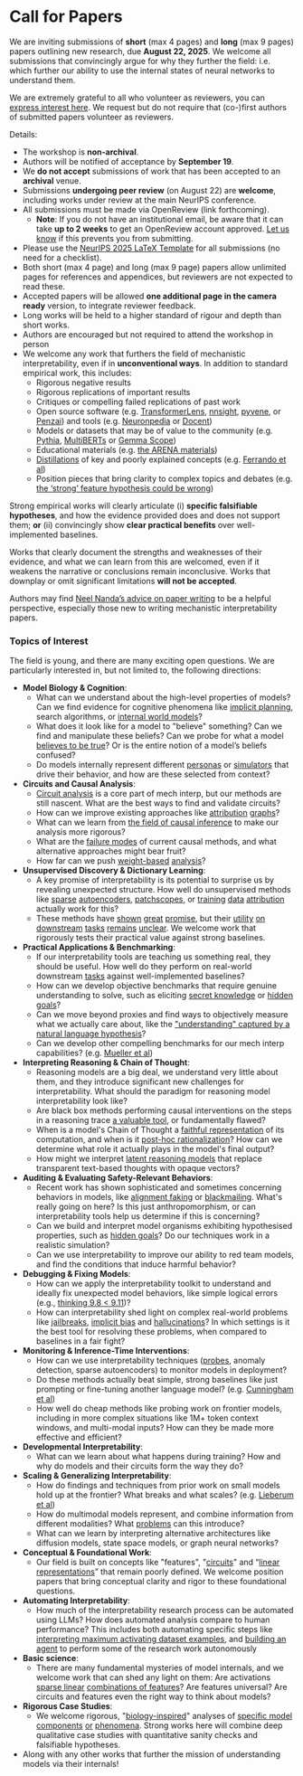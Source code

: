 # Call for Papers
We are inviting submissions of **short** (max 4 pages) and **long** (max 9 pages) papers outlining new research, due **August 22, 2025**. We welcome all submissions that convincingly argue for why they further the field: i.e. which further our ability to use the internal states of neural networks to understand them. 

We are extremely grateful to all who volunteer as reviewers, you can [express interest here](https://www.google.com/url?q=https://docs.google.com/forms/d/e/1FAIpQLSdiw1SJllzoTz_nqzDTzTOGb9DV3W_truQyh-WvYj_QGIi7Mg/viewform?usp%3Ddialog&sa=D&source=editors&ust=1753096120942509&usg=AOvVaw02wA_hEb5ntOsKHjGMJfXh). We request but do not require that (co-)first authors of submitted papers volunteer as reviewers. 

Details: 
* The workshop is **non-archival**.
* Authors will be notified of acceptance by **September 19**.
* We **do not accept** submissions of work that has been accepted to an **archival** venue.
* Submissions **undergoing peer review** (on August 22) are **welcome**, including works under review at the main NeurIPS conference.
* All submissions must be made via OpenReview (link forthcoming).
  * **Note**: If you do not have an institutional email, be aware that it can take **up to 2 weeks** to get an OpenReview account approved. [Let us know](mailto:neurips2025@mechinterpworkshop.com) if this prevents you from submitting.
* Please use the [NeurIPS 2025 LaTeX Template](https://www.google.com/url?q=https://media.neurips.cc/Conferences/NeurIPS2025/Styles.zip&sa=D&source=editors&ust=1753096120944321&usg=AOvVaw0YGnBfrl4vqhsFmadmwMVv) for all submissions (no need for a checklist).
* Both short (max 4 page) and long (max 9 page) papers allow unlimited pages for references and appendices, but reviewers are not expected to read these.
* Accepted papers will be allowed **one additional page in the camera ready** version, to integrate reviewer feedback.
* Long works will be held to a higher standard of rigour and depth than short works.
* Authors are encouraged but not required to attend the workshop in person
* We welcome any work that furthers the field of mechanistic interpretability, even if in **unconventional ways**. In addition to standard empirical work, this includes:
  * Rigorous negative results
  * Rigorous replications of important results
  * Critiques or compelling failed replications of past work
  * Open source software (e.g. [TransformerLens](https://www.google.com/url?q=https://github.com/neelnanda-io/TransformerLens&sa=D&source=editors&ust=1753096120945706&usg=AOvVaw15XiepD246LFehnV0vQvEA), [nnsight](https://www.google.com/url?q=https://github.com/ndif-team/nnsight&sa=D&source=editors&ust=1753096120945796&usg=AOvVaw2vOEI-59PWO_jZfHtwoGme), [pyvene](https://www.google.com/url?q=https://github.com/stanfordnlp/pyvene/tree/main/pyvene/models/mlp&sa=D&source=editors&ust=1753096120945878&usg=AOvVaw3aWpKNcg8E0XCMqZ3b12Nj), or [Penzai](https://www.google.com/url?q=https://github.com/google-deepmind/penzai&sa=D&source=editors&ust=1753096120945960&usg=AOvVaw2K9w1uIIqZcUA53bVhInfP)) and tools (e.g. [Neuronpedia](https://www.google.com/url?q=http://neuronpedia.org&sa=D&source=editors&ust=1753096120946043&usg=AOvVaw2IoqT9YO_ols1itnvNXuPY) or [Docent](https://www.google.com/url?q=https://transluce.org/introducing-docent&sa=D&source=editors&ust=1753096120946143&usg=AOvVaw2jhRaBtsrU0lJlH1dBEyXD))
  * Models or datasets that may be of value to the community (e.g. [Pythia](https://www.google.com/url?q=https://arxiv.org/abs/2304.01373&sa=D&source=editors&ust=1753096120946316&usg=AOvVaw2Q39A5LEXNRBVENaCUjt2Z), [MultiBERTs](https://www.google.com/url?q=https://arxiv.org/abs/2106.16163&sa=D&source=editors&ust=1753096120946416&usg=AOvVaw1OyA4aGSyNtbePvfVkK2te) or [Gemma Scope](https://www.google.com/url?q=https://arxiv.org/abs/2408.05147&sa=D&source=editors&ust=1753096120946493&usg=AOvVaw3XZUsNrMVp8c1wX-O1CvV0))
  * Educational materials (e.g. [the ARENA materials](https://www.google.com/url?q=https://arena3-chapter1-transformer-interp.streamlit.app/&sa=D&source=editors&ust=1753096120946678&usg=AOvVaw3MVv1rRhx1fYfIcKpuFWeK))
  * [Distillations](https://www.google.com/url?q=https://distill.pub/2017/research-debt/&sa=D&source=editors&ust=1753096120946776&usg=AOvVaw0zkVf3-TckmjvHW1tMJwdA) of key and poorly explained concepts (e.g. [Ferrando et al](https://www.google.com/url?q=https://arxiv.org/abs/2405.00208&sa=D&source=editors&ust=1753096120946918&usg=AOvVaw3OLZC7oc3NggohCPbPOqTy))
  * Position pieces that bring clarity to complex topics and debates (e.g. [the ‘strong’ feature hypothesis could be wrong](https://www.google.com/url?q=https://www.alignmentforum.org/posts/tojtPCCRpKLSHBdpn/the-strong-feature-hypothesis-could-be-wrong&sa=D&source=editors&ust=1753096120947165&usg=AOvVaw34kwbUj8VXMRTCeu2d-PFX))

Strong empirical works will clearly articulate (i) **specific falsifiable hypotheses**, and how the evidence provided does and does not support them; **or** (ii) convincingly show **clear practical benefits** over well-implemented baselines. 

Works that clearly document the strengths and weaknesses of their evidence, and what we can learn from this are welcomed, even if it weakens the narrative or conclusions remain inconclusive. Works that downplay or omit significant limitations **will not be accepted**. 

Authors may find [Neel Nanda’s advice on paper writing](https://www.google.com/url?q=https://www.alignmentforum.org/posts/eJGptPbbFPZGLpjsp/highly-opinionated-advice-on-how-to-write-ml-papers&sa=D&source=editors&ust=1753096120948488&usg=AOvVaw0dUzRuKclhMjPZDE_lGto0) to be a helpful perspective, especially those new to writing mechanistic interpretability papers. 
### Topics of Interest
The field is young, and there are many exciting open questions. We are particularly interested in, but not limited to, the following directions: 
* **Model Biology & Cognition**:
  * What can we understand about the high-level properties of models? Can we find evidence for cognitive phenomena like [implicit planning](https://www.google.com/url?q=https://transformer-circuits.pub/2025/attribution-graphs/biology.html%23dives-poems&sa=D&source=editors&ust=1753096120949148&usg=AOvVaw1re8Fa_B17wJ--7vSoPh2k), search algorithms, or [internal world models](https://www.google.com/url?q=https://arxiv.org/abs/2210.13382&sa=D&source=editors&ust=1753096120949252&usg=AOvVaw0Im0diMCReAo9eXSczExbw)?
  * What does it look like for a model to "believe" something? Can we find and manipulate these beliefs? Can we probe for what a model [believes to be true](https://www.google.com/url?q=https://arxiv.org/abs/2310.06824&sa=D&source=editors&ust=1753096120949508&usg=AOvVaw1ymK44n7b7LGEufcj0gNI-)? Or is the entire notion of a model’s beliefs confused?
  * Do models internally represent different [personas](https://www.google.com/url?q=https://arxiv.org/abs/2406.12094&sa=D&source=editors&ust=1753096120949699&usg=AOvVaw2xSPTVIIsq5Wb7P_7aiKk3) or [simulators](https://www.google.com/url?q=https://www.nature.com/articles/s41586-023-06647-8&sa=D&source=editors&ust=1753096120949774&usg=AOvVaw29hhF7Yzl3LQoUJwBCKFer) that drive their behavior, and how are these selected from context?
* **Circuits and Causal Analysis**:
  * [Circuit analysis](https://www.google.com/url?q=https://distill.pub/2020/circuits/zoom-in/&sa=D&source=editors&ust=1753096120950012&usg=AOvVaw3bOzzvwELzNCjhCscHLv_5) is a core part of mech interp, but our methods are still nascent. What are the best ways to find and validate circuits?
  * How can we improve existing approaches like [attribution](https://www.google.com/url?q=https://arxiv.org/abs/2406.11944&sa=D&source=editors&ust=1753096120950266&usg=AOvVaw3UL-tp_Li23sm5AatI8xUV) [graphs](https://www.google.com/url?q=https://transformer-circuits.pub/2025/attribution-graphs/methods.html&sa=D&source=editors&ust=1753096120950343&usg=AOvVaw1sg4I4QjjQ9hoQoYefRQQ2)?
  * What can we learn from [the field of causal inference](https://www.google.com/url?q=https://arxiv.org/abs/2407.04690&sa=D&source=editors&ust=1753096120950474&usg=AOvVaw3P_390Gpu12VFxEqQ9QFTF) to make our analysis more rigorous?
  * What are the [failure modes](https://www.google.com/url?q=https://arxiv.org/abs/2307.15771&sa=D&source=editors&ust=1753096120950621&usg=AOvVaw3HPFRczd9uX7WDHVV874Gs) of current causal methods, and what alternative approaches might bear fruit?
  * How far can we push [weight-based](https://www.google.com/url?q=https://arxiv.org/abs/2301.05217&sa=D&source=editors&ust=1753096120950830&usg=AOvVaw2XdP5Pen847PaOSXf9px3A) [analysis](https://www.google.com/url?q=https://arxiv.org/abs/2410.08417&sa=D&source=editors&ust=1753096120950896&usg=AOvVaw2w1OUNy-ym3H67YW3VSrec)?
* **Unsupervised Discovery & Dictionary Learning**:
  * A key promise of interpretability is its potential to surprise us by revealing unexpected structure. How well do unsupervised methods like [sparse](https://www.google.com/url?q=https://arxiv.org/abs/2103.15949&sa=D&source=editors&ust=1753096120951227&usg=AOvVaw243w_xzeSAsG_kv_MJNL_n) [autoencoders](https://www.google.com/url?q=https://transformer-circuits.pub/2023/monosemantic-features&sa=D&source=editors&ust=1753096120951308&usg=AOvVaw2vU6zyo5s_Mj3p0elzyQpp), [patch](https://www.google.com/url?q=https://arxiv.org/abs/2401.06102&sa=D&source=editors&ust=1753096120951374&usg=AOvVaw2ifcu1gtdULIEy6VL1w26l)[scopes](https://www.google.com/url?q=https://arxiv.org/abs/2403.10949v2&sa=D&source=editors&ust=1753096120951418&usg=AOvVaw0cl6i6Ei1XzW17qtQaSUbT), or [training](https://www.google.com/url?q=https://proceedings.mlr.press/v70/koh17a?ref%3Dhttps://githubhelp.com&sa=D&source=editors&ust=1753096120951498&usg=AOvVaw1Gqj57xmhTd44zHMMWyRhY) [data](https://www.google.com/url?q=https://arxiv.org/abs/2308.03296&sa=D&source=editors&ust=1753096120951553&usg=AOvVaw0iV-2ES0wmqUYOu1m0PpOE) [attribution](https://www.google.com/url?q=https://arxiv.org/abs/2205.11482&sa=D&source=editors&ust=1753096120951613&usg=AOvVaw0TDCTa1p4W61empT82VEEZ) actually work for this?
  * These methods have [shown](https://www.google.com/url?q=https://transformer-circuits.pub/2024/scaling-monosemanticity/index.html&sa=D&source=editors&ust=1753096120951764&usg=AOvVaw1zWeGiWTisoms4YF253CVw) [great](https://www.google.com/url?q=https://transformer-circuits.pub/2025/attribution-graphs/biology.html&sa=D&source=editors&ust=1753096120951840&usg=AOvVaw0DMguYKCVAGYEi6s9BcUD0) [promise](https://www.google.com/url?q=https://arxiv.org/abs/2503.10965&sa=D&source=editors&ust=1753096120951904&usg=AOvVaw2-oNUGvz4_pp4GWy6D1d-t), but their [utility](https://www.google.com/url?q=https://arxiv.org/abs/2502.16681&sa=D&source=editors&ust=1753096120951974&usg=AOvVaw07sqO-WpWPxmknGo0NKDv2) [on](https://www.google.com/url?q=https://www.tilderesearch.com/blog/sieve&sa=D&source=editors&ust=1753096120952031&usg=AOvVaw3Yd3h2SbJ3tWz4h9O4KetL) [downstream](https://www.google.com/url?q=https://arxiv.org/abs/2501.17148&sa=D&source=editors&ust=1753096120952089&usg=AOvVaw0y9ffbznuSqc37Bbt6MTD1) [tasks](https://www.google.com/url?q=https://transformer-circuits.pub/2024/features-as-classifiers/index.html&sa=D&source=editors&ust=1753096120952176&usg=AOvVaw2IIoN7p8yzadrhsrGbwFpC) [remains](https://www.google.com/url?q=https://arxiv.org/abs/2502.04382&sa=D&source=editors&ust=1753096120952302&usg=AOvVaw16j8SYEgbkjZqCCNEvGoRL) [unclear](https://www.google.com/url?q=https://www.alignmentforum.org/posts/4uXCAJNuPKtKBsi28/negative-results-for-saes-on-downstream-tasks&sa=D&source=editors&ust=1753096120952511&usg=AOvVaw3e1EJ9KQDUN1fp4Wqv6FgY). We welcome work that rigorously tests their practical value against strong baselines.
* **Practical Applications & Benchmarking**:
  * If our interpretability tools are teaching us something real, they should be useful. How well do they perform on real-world downstream [tasks](https://www.google.com/url?q=https://www.lesswrong.com/posts/wGRnzCFcowRCrpX4Y/downstream-applications-as-validation-of-interpretability&sa=D&source=editors&ust=1753096120953012&usg=AOvVaw0OznYkqWVT55y4nFZwtB3d) against well-implemented baselines?
  * How can we develop objective benchmarks that require genuine understanding to solve, such as eliciting [secret knowledge](https://www.google.com/url?q=https://arxiv.org/abs/2505.14352&sa=D&source=editors&ust=1753096120953265&usg=AOvVaw2aYLLTgtDDKELmIB4mWptd) or [hidden goals](https://www.google.com/url?q=https://arxiv.org/abs/2503.10965&sa=D&source=editors&ust=1753096120953331&usg=AOvVaw3HjF_VrsBrMFVmLzy8rXGf)?
  * Can we move beyond proxies and find ways to objectively measure what we actually care about, like the ["understanding" captured by a natural language hypothesis](https://www.google.com/url?q=https://arxiv.org/abs/2502.04382&sa=D&source=editors&ust=1753096120953557&usg=AOvVaw2eawjVs4WUmTbnHLK4X0sp)?
  * Can we develop other compelling benchmarks for our mech interp capabilities? (e.g. [Mueller et al](https://www.google.com/url?q=https://arxiv.org/abs/2504.13151&sa=D&source=editors&ust=1753096120953723&usg=AOvVaw1po7YbQT193ML0p29AKXXX))
* **Interpreting Reasoning & Chain of Thought**:
  * Reasoning models are a big deal, we understand very little about them, and they introduce significant new challenges for interpretability. What should the paradigm for reasoning model interpretability look like?
  * Are black box methods performing causal interventions on the steps in a reasoning trace [a valuable tool](https://www.google.com/url?q=https://arxiv.org/abs/2506.19143&sa=D&source=editors&ust=1753096120954220&usg=AOvVaw1YIyqohnrAYCvjU45Qkv8c), or fundamentally flawed?
  * When is a model's Chain of Thought a [faithful representation](https://www.google.com/url?q=https://arxiv.org/abs/2305.04388&sa=D&source=editors&ust=1753096120954377&usg=AOvVaw3O0Hpk6jZ4q8GQPnwsEs53) of its computation, and when is it [post-hoc rationalization](https://www.google.com/url?q=https://arxiv.org/abs/2503.08679&sa=D&source=editors&ust=1753096120954481&usg=AOvVaw0aewExDS38XEs-V7X2A4eq)? How can we determine what role it actually plays in the model's final output?
  * How might we interpret [latent reasoning models](https://www.google.com/url?q=https://arxiv.org/abs/2412.06769&sa=D&source=editors&ust=1753096120954673&usg=AOvVaw26_3isH3wM_vBvrPtloxo0) that replace transparent text-based thoughts with opaque vectors?
* **Auditing & Evaluating Safety-Relevant Behaviors**:
  * Recent work has shown sophisticated and sometimes concerning behaviors in models, like [alignment faking](https://www.google.com/url?q=https://arxiv.org/abs/2412.14093&sa=D&source=editors&ust=1753096120955028&usg=AOvVaw2BejiY3WpIlC25rAS4bb1e) or [blackmailing](https://www.google.com/url?q=https://www.anthropic.com/research/agentic-misalignment&sa=D&source=editors&ust=1753096120955103&usg=AOvVaw2AJyFKOaVigUA8cCS6PGZk). What's really going on here? Is this just anthropomorphism, or can interpretability tools help us determine if this is concerning?
  * Can we build and interpret model organisms exhibiting hypothesised properties, such as [hidden goals](https://www.google.com/url?q=https://arxiv.org/abs/2503.10965&sa=D&source=editors&ust=1753096120955444&usg=AOvVaw3z-jf1Y8VaH6ICQOwChJzl)? Do our techniques work in a realistic simulation?
  * Can we use interpretability to improve our ability to red team models, and find the conditions that induce harmful behavior?
* **Debugging & Fixing Models**:
  * How can we apply the interpretability toolkit to understand and ideally fix unexpected model behaviors, like simple logical errors (e.g., [thinking 9.8 < 9.11](https://www.google.com/url?q=https://transluce.org/observability-interface&sa=D&source=editors&ust=1753096120955949&usg=AOvVaw1UUJpY9HkmXH8PW8N4aZLx))?
  * How can interpretability shed light on complex real-world problems like [jailbreaks](https://www.google.com/url?q=https://transformer-circuits.pub/2025/attribution-graphs/biology.html%23dives-jailbreak&sa=D&source=editors&ust=1753096120956128&usg=AOvVaw1szz8i1o96Qn9vPb8Fh3-a), [implicit bias](https://www.google.com/url?q=https://arxiv.org/abs/2506.10922&sa=D&source=editors&ust=1753096120956195&usg=AOvVaw3ivUOIzeDyti0BFIDBsXlY) and [hallucinations](https://www.google.com/url?q=https://arxiv.org/abs/2411.14257&sa=D&source=editors&ust=1753096120956261&usg=AOvVaw1FhOFCjiwPE1oV3jiLvzUN)? In which settings is it the best tool for resolving these problems, when compared to baselines in a fair fight?
* **Monitoring & Inference-Time Interventions**:
  * How can we use interpretability techniques ([probes](https://www.google.com/url?q=https://arxiv.org/abs/2102.12452&sa=D&source=editors&ust=1753096120956608&usg=AOvVaw0J2QbsyPJX_bspnepFkuRd), anomaly detection, sparse autoencoders) to monitor models in deployment?
  * Do these methods actually beat simple, strong baselines like just prompting or fine-tuning another language model? (e.g. [Cunningham et al](https://www.google.com/url?q=https://alignment.anthropic.com/2025/cheap-monitors/&sa=D&source=editors&ust=1753096120956900&usg=AOvVaw3j9_c5kQosRhoj_tWYCvVK))
  * How well do cheap methods like probing work on frontier models, including in more complex situations like 1M+ token context windows, and multi-modal inputs? How can they be made more effective and efficient?
* **Developmental Interpretability**:
  * What can we learn about what happens during training? How and why do models and their circuits form the way they do?
* **Scaling & Generalizing Interpretability**:
  * How do findings and techniques from prior work on small models hold up at the frontier? What breaks and what scales? (e.g. [Lieberum et al](https://www.google.com/url?q=https://arxiv.org/abs/2307.09458&sa=D&source=editors&ust=1753096120957755&usg=AOvVaw33iw5WoE6zO8YUqXuiUmMK))
  * How do multimodal models represent, and combine information from different modalities? What [problems](https://www.google.com/url?q=https://openreview.net/pdf?id%3DVUhRdZp8ke&sa=D&source=editors&ust=1753096120957999&usg=AOvVaw1vpTcw9TDR5Dt0UntWyjKW) can this introduce?
  * What can we learn by interpreting alternative architectures like diffusion models, state space models, or graph neural networks?
* **Conceptual & Foundational Work**:
  * Our field is built on concepts like "features", "[circuits](https://www.google.com/url?q=https://distill.pub/2020/circuits/zoom-in/&sa=D&source=editors&ust=1753096120958421&usg=AOvVaw0chLOV-jTc4dMK1-hfgaJi)" and “[linear representations](https://www.google.com/url?q=https://transformer-circuits.pub/2024/july-update/index.html%23linear-representations&sa=D&source=editors&ust=1753096120958532&usg=AOvVaw3Tmt2PjliSp7hZLmJSGn01)” that remain poorly defined. We welcome position papers that bring conceptual clarity and rigor to these foundational questions.
* **Automating Interpretability**:
  * How much of the interpretability research process can be automated using LLMs? How does automated analysis compare to human performance? This includes both automating specific steps like [interpreting maximum activating dataset examples](https://www.google.com/url?q=https://openaipublic.blob.core.windows.net/neuron-explainer/paper/index.html&sa=D&source=editors&ust=1753096120959108&usg=AOvVaw2Tg1K6Xjy2c4R7ynO3PJo5), and [building an agent](https://www.google.com/url?q=https://arxiv.org/abs/2404.14394&sa=D&source=editors&ust=1753096120959185&usg=AOvVaw31iHr0rwbJanz_v4yLb54z) to perform some of the research work autonomously
* **Basic science**:
  * There are many fundamental mysteries of model internals, and we welcome work that can shed any light on them: Are activations [sparse linear](https://www.google.com/url?q=https://arxiv.org/abs/1601.03764&sa=D&source=editors&ust=1753096120959794&usg=AOvVaw2NVpWgTMKF44VPIaB044dX) [combinations of features](https://www.google.com/url?q=https://transformer-circuits.pub/2022/toy_model/index.html&sa=D&source=editors&ust=1753096120959887&usg=AOvVaw2UloFrFN_o67tE3vKoVmPI)? Are features universal? Are circuits and features even the right way to think about models?
* **Rigorous Case Studies**:
  * We welcome rigorous, "[biology-inspired](https://www.google.com/url?q=https://distill.pub/2020/circuits/curve-circuits/&sa=D&source=editors&ust=1753096120960205&usg=AOvVaw1ICip206nc3MU_4Ix_ogjc)" analyses of [specific model](https://www.google.com/url?q=https://arxiv.org/abs/2310.04625&sa=D&source=editors&ust=1753096120960282&usg=AOvVaw2NgeLmneB5tyRKJAvVFKqf) [components](https://www.google.com/url?q=https://transformer-circuits.pub/2024/scaling-monosemanticity/index.html&sa=D&source=editors&ust=1753096120960359&usg=AOvVaw0zLUDP2rxpGV0IdWfsNXgt) [or](https://www.google.com/url?q=https://arxiv.org/abs/2305.01610&sa=D&source=editors&ust=1753096120960411&usg=AOvVaw2IjGfQaymeXKOvxdrxryYR) [phenomena](https://www.google.com/url?q=https://arxiv.org/abs/2306.09346&sa=D&source=editors&ust=1753096120960467&usg=AOvVaw1ocCbVpBf3KWznwKLGpAP5). Strong works here will combine deep qualitative case studies with quantitative sanity checks and falsifiable hypotheses.
* Along with any other works that further the mission of understanding models via their internals!